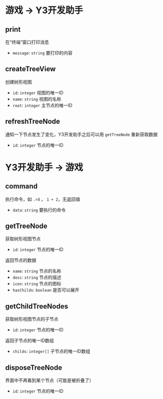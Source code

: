 # 游戏 -> Y3开发助手

## print

在“终端”窗口打印消息

* `message`: `string` 要打印的内容

## createTreeView

创建树形视图

* `id`: `integer` 视图的唯一ID
* `name`: `string` 视图的名称
* `root`: `integer` 主节点的唯一ID

## refreshTreeNode

通知一下节点发生了变化，Y3开发助手之后可以用 `getTreeNode` 重新获取数据

* `id`: `integer` 节点的唯一ID

# Y3开发助手 -> 游戏

## command

执行命令，如 `.rd` ， `1 + 2`，无返回值

* `data`: `string` 要执行的命令

## getTreeNode

获取树形视图节点

* `id`: `integer` 节点的唯一ID

返回节点的数据

* `name`: `string` 节点的名称
* `desc`: `string` 节点的描述
* `icon`: `string` 节点的图标
* `hasChilds`: `boolean` 是否可以展开

## getChildTreeNodes

获取树形视图节点的子节点

* `id`: `integer` 节点的唯一ID

返回子节点的唯一ID数组

* `childs`: `integer[]` 子节点的唯一ID数组

## disposeTreeNode

界面中不再看到某个节点（可能是被折叠了）

* `id`: `integer` 节点的唯一ID
